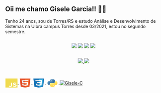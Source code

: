 ## Oii me chamo Gisele Garcia!! 👩‍🦰 

Tenho 24 anos, sou de Torres/RS e estudo Análise e Desenvolvimento de Sistemas na Ulbra campus Torres desde 03/2021, estou no segundo semestre. 

##

  <div align="center">
   <a href="https://www.instagram.com/garciaagisele/" target="_blank"><img src="https://img.shields.io/badge/-Instagram-%23E4405F?style=for-the-badge&logo=instagram&logoColor=white" target="_blank"></a>
   <a href = "mailto:gisele97@rede.ulbra.br"><img src="https://img.shields.io/badge/-Gmail-%23333?style=for-the-badge&logo=gmail&logoColor=white" target="_blank"></a>
   <a href="https://www.linkedin.com/in/gisele-da-luz-garcia-78688518b/" target="_blank"><img src="https://img.shields.io/badge/-LinkedIn-%230077B5?style=for-the-badge&logo=linkedin&logoColor=white" target="_blank"></a> 
   <a href="https://wa.me/5551982761862?text=Oii+deixe+sua+mensagem%2C+retorno+em+breve." target="_blank"><img src="https://img.shields.io/badge/WhatsApp-25D366?style=for-the-badge&logo=whatsapp&logoColor=white" target="_blank"></a>

   </div>

 ##

<div align="center">
<a href="https://github.com/giselegarcia">
<img height="150em" src="https://github-readme-stats.vercel.app/api?username=giselegarcia&show_icons=true&theme=radical&include_all_commits=true&count_private=true"/>    <img height="150em" src="https://github-readme-stats.vercel.app/api/top-langs/?username=giselegarcia&layout=compact&langs_count=7&theme=radical"/>
 </div>
 
 
##
  
  <div style="display: inline_block"><br>
     <img align="center" alt="Gisele-Js" height="30" width="40" src="https://raw.githubusercontent.com/devicons/devicon/master/icons/javascript/javascript-plain.svg">              
     <img align="center" alt="Gisele-HTML" height="30" width="40" src="https://raw.githubusercontent.com/devicons/devicon/master/icons/html5/html5-original.svg">
     <img align="center" alt="Gisele-CSS" height="30" width="40" src="https://raw.githubusercontent.com/devicons/devicon/master/icons/css3/css3-original.svg">
     <img align="center" alt="Gisele-Python" height="30" width="40" src="https://raw.githubusercontent.com/devicons/devicon/master/icons/python/python-original.svg">
     <img align="center" alt="Gisele-C" height="30" width="40" src="https://cdn.jsdelivr.net/gh/devicons/devicon/icons/c/c-original.svg" />
  <div> 
  



   
      
